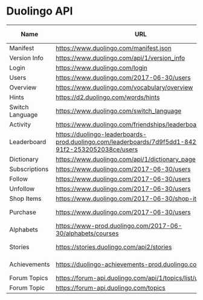 # Duolingo API

| Name            | URL                                                                                                       | Query Parameter                                             | Body                             | Required Auth |
| --------------- | --------------------------------------------------------------------------------------------------------- | ----------------------------------------------------------- | -------------------------------- | ------------- |
| Manifest        | <https://www.duolingo.com/manifest.json>                                                                  | -                                                           | -                                | NO            |
| Version Info    | <https://www.duolingo.com/api/1/version_info>                                                             | -                                                           | -                                | NO            |
| Login           | <https://www.duolingo.com/login>                                                                          | ?login={username or email}&password={password}              | -                                | NO            |
| Users           | <https://www.duolingo.com/2017-06-30/users>                                                               | /{userid}                                                   | -                                | YES           |
| Overview        | <https://www.duolingo.com/vocabulary/overview>                                                            | -                                                           | -                                | YES           |
| Hints           | <https://d2.duolingo.com/words/hints>                                                                     | /{learningLanguage}/{formLanguage}?sentence={sentence}      | -                                | YES           |
| Switch Language | <https://www.duolingo.com/switch_language>                                                                | -                                                           | from_language, learning_language | YES           |
| Activity        | <https://www.duolingo.com/friendships/leaderboard_activity>                                               | -                                                           | -                                | YES           |
| Leaderboard     | <https://duolingo-leaderboards-prod.duolingo.com/leaderboards/7d9f5dd1-8423-491a-91f2-2532052038ce/users> | /{userId}?client_unlocked=true                              | -                                | YES           |
| Dictionary      | <https://www.duolingo.com/api/1/dictionary_page>                                                          | ?lexeme_id={lexemeId}                                       | -                                | YES           |
| Subscriptions   | <https://www.duolingo.com/2017-06-30/users>                                                               | /{userId}/subscriptions                                     | -                                | YES           |
| Follow          | <https://www.duolingo.com/2017-06-30/users>                                                               | /{userId}/subscriptions/{targetUserId}                      | -                                | YES           |
| Unfollow        | <https://www.duolingo.com/2017-06-30/users>                                                               | /{userId}/subscriptions/{targetUserId}                      | -                                | YES           |
| Shop Items      | <https://www.duolingo.com/2017-06-30/shop-items>                                                          | -                                                           | -                                | YES           |
| Purchase        | <https://www.duolingo.com/2017-06-30/users>                                                               | /{userId}/shop-items                                        | itemName, learningLanguage       | YES           |
| Alphabets       | <https://www-prod.duolingo.com/2017-06-30/alphabets/courses>                                              | /ja/en/                                                     | -                                | YES           |
| Stories         | <https://stories.duolingo.com/api2/stories>                                                               | ?fromLanguage=en&learningLanguage=ja&illustrationFormat=png | -                                | YES           |
| Achievements    | <https://duolingo-achievements-prod.duolingo.com/users>                                                   | /{userId}/achievements?fromLanguage=en&learningLanguage=ja  | -                                | YES           |
| Forum Topics    | <https://forum-api.duolingo.com/api/1/topics/list/users>                                                  | -                                                           | -                                | YES           |
| Forum Topic     | <https://forum-api.duolingo.com/topics>                                                                   | /{topicId}                                                  | -                                | YES           |

